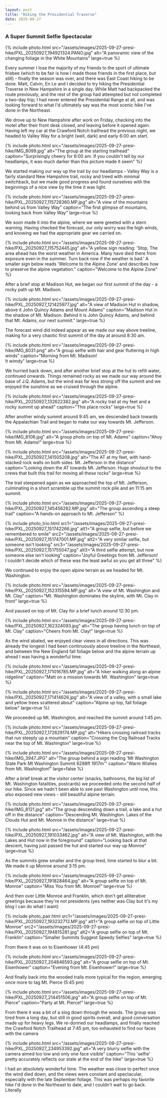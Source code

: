 ```yaml
---
layout: post
title: "Hiking the Presidential Traverse"
date: 2025-09-27
---
```


### A Super Summit Selfie Spectacular

{% include photo.html
   src="/assets/images/2025-09-27-presi-hike/PXL_20250927_194921324.PANO.jpg"
   alt="A panoramic view of the changing foliage in the White Mountains"
   large=true
    %}

Every summer I lose the majority of my friends to the sport of ultimate frisbee (which to be fair is how I made those friends in the first place, but still) - finally the season was over, and there was East Coast hiking to be done. Matt, Calvin, En Le and I decided to try hiking the Presidential Traverse in New Hampshire in a single day. While Matt had backpacked the route previously, and the rest of the group had attempted but not completed a two-day trip; I had never entered the Presidential Range at all, and was looking forward to what I'd ultimately say was the most scenic hike I've done in the Northeast.

We drove up to New Hampshire after work on Friday, checking into the motel after their front desk closed, and leaving before it opened again. Having left my car at the Crawford Notch trailhead the previous night, we headed to Valley Way for a bright (well, dark) and early 6:00 am start.

{% include photo.html
   src="/assets/images/2025-09-27-presi-hike/IMG_8099.jpg"
   alt="The group at the starting trailhead"
   caption="Surprisingly cheery for 6:00 am. If you couldn't tell by our headlamps, it was much darker than this picture made it seem" %}

We started making our way up the trail by our headlamps - Valley Way is a fairly standard New Hampshire trail, rocky and treed with minimal switchback, but we made good progress and found ourselves with the beginnings of a nice view by the time it was light.

{% include photo.html
   src="/assets/images/2025-09-27-presi-hike/PXL_20250927_115728360.MP.jpg"
   alt="A view of the mountains behind us from Valley Way"
   caption="The first glimpse of mountains, looking back from Valley Way" 
   large=true %}

We soon made it into the alpine, where we were greeted with a stern warning. Having checked the forecast, our only worry was the high winds, and knowing we had the appropriate gear we carried on. 

{% include photo.html
   src="/assets/images/2025-09-27-presi-hike/PXL_20250927_115752445.jpg"
   alt="A yellow sign reading: 'Stop, The area ahead has the worst weather in America. Many have died there from exposure even in the summer. Turn back now if the weather is bad.' A smaller sign below reads 'Welcome to the Alpine Zone' and describes how to preserve the alpine vegetation."
   caption="Welcome to the Alpine Zone" %}

After a brief stop at Madison Hut, we began our first summit of the day - a rocky path up Mt. Madison.

{% include photo.html
   src="/assets/images/2025-09-27-presi-hike/PXL_20250927_121425977.jpg"
   alt="A view of Madison Hut in shadow, above it John Quincy Adams and Mount Adams"
   caption="Madison Hut in the shadow of Mt. Madison. Behind it is John Quincy Adams, and behind that Mt. Adams, our next summit." 
   large=true %}


The forecast wind did indeed appear as we made our way above treeline, making for a very chaotic first summit of the day at around 8:30 am.

{% include photo.html
   src="/assets/images/2025-09-27-presi-hike/IMG_8031.png"
   alt="A group selfie with hair and gear fluttering in high winds"
   caption="Morning from Mt. Madison!<br/>It wimdy" 
   large=true %}

We hurried back down, and after another brief stop at the hut to refill water, continued onwards. Things remained rocky as we made our way around the base of J.Q. Adams, but the wind was far less strong off the summit and we enjoyed the sunshine as we cruised through the alpine.

{% include photo.html
   src="/assets/images/2025-09-27-presi-hike/PXL_20250927_132622382.jpg"
   alt="A rocky trail at my feet and a rocky summit up ahead"
   caption="This place rocks" 
   large=true %}

After another windy summit around 9:45 am, we descended back towards the Appalachian Trail and began to make our way towards Mt. Jefferson.

{% include photo.html
   src="/assets/images/2025-09-27-presi-hike/IMG_8106.jpg"
   alt="A group photo on top of Mt. Adams"
   caption="Ahoy from Mt. Adams!" 
   large=true %}

{% include photo.html
   src="/assets/images/2025-09-27-presi-hike/PXL_20250927_141505208.jpg"
   alt="The AT at my feet, with hand-stacked rock walls on both sides. Mt. Jefferson in the distance"
   caption="Looking down the AT towards Mt. Jefferson. Huge shoutout to the crews that built this trail for moving all these rocks"
   large=true %}

The trail steepened again as we approached the top of Mt. Jefferson, culminating in a short scramble up the summit rock pile and an 11:15 am summit.

{% include photo.html
   src="/assets/images/2025-09-27-presi-hike/PXL_20250927_145456282.MP.jpg"
   alt="The group ascending a steep trail"
   caption="A hands-on approach to Mt. Jefferson"
   %}

{% include photo_trio.html
   src1="/assets/images/2025-09-27-presi-hike/PXL_20250927_151742266.jpg"
   alt1="A group selfie, but before we remembered to smile"
   src2="/assets/images/2025-09-27-presi-hike/PXL_20250927_151747001.MP.jpg"
   alt2="A very similar selfie, but someone isn't looking"
   src3="/assets/images/2025-09-27-presi-hike/PXL_20250927_151755047.jpg"
   alt3="A third selfie attempt, but now someone else isn't looking"
   caption="Joyful Greetings from Mt. Jefferson!<br>I couldn't decide which of these was the least awful so you get all three"
%}

We continued to enjoy the open alpine terrain as we headed for Mt. Washington. 

{% include photo.html
   src="/assets/images/2025-09-27-presi-hike/PXL_20250927_152315594.MP.jpg"
   alt="A view of Mt. Washington and Mt. Clay"
   caption="Mt. Washington dominates the skyline, with Mt. Clay in front"
   large=true %}

And paused on top of Mt. Clay for a brief lunch around 12:30 pm.

{% include photo.html
   src="/assets/images/2025-09-27-presi-hike/PXL_20250927_162324093.jpg"
   alt="The group having lunch on top of Mt. Clay"
   caption="Cheers from Mt. Clay!"
   large=true %}

As the wind abated, we enjoyed clear views in all directions. This was already the longest I had been continuously above treeline in the Northeast, and between the New England fall foliage below and the alpine terrain up ahead I was having a wonderful time.

{% include photo.html
   src="/assets/images/2025-09-27-presi-hike/PXL_20250927_171016785.MP.jpg"
   alt="A hiker walking along an alpine ridgeline"
   caption="Matt on a mission towards Mt. Washington"
   large=true %}

{% include photo.html
   src="/assets/images/2025-09-27-presi-hike/PXL_20250927_171414626.jpg"
   alt="A view of a valley, with a small lake and yellow trees scattered about"
   caption="Alpine up top, fall foliage below"
   large=true %}

We proceeded up Mt. Washington, and reached the summit around 1:45 pm.

{% include photo.html
   src="/assets/images/2025-09-27-presi-hike/PXL_20250927_172629174.MP.jpg"
   alt="Hikers crossing railroad tracks that run steeply up a mountain"
   caption="Crossing the Cog Railroad Tracks near the top of Mt. Washington"
   large=true %}

{% include photo.html
   src="/assets/images/2025-09-27-presi-hike/IMG_3947.JPG"
   alt="The group behind a sign reading 'Mt Washington State Park Mt Washington Summit 6288ft 1917m'"
   caption="Warm Wishes from Mt. Washington!"
   large=false %}

After a brief break at the visitor center (snacks, bathrooms, the big list of Mt. Washington fatalities, postcards) we proceeded onto the second half of our hike. Since we hadn't been able to see past Washington until now, this also exposed new views - still beautiful alpine terrain.

{% include photo.html
   src="/assets/images/2025-09-27-presi-hike/IMG_8121.jpg"
   alt="The group descending down a trail, a lake and a hut off in the distance"
   caption="Descending Mt. Washington. Lakes of the Clouds Hut and Mt. Monroe in the distance"
   large=true %}

{% include photo.html
   src="/assets/images/2025-09-27-presi-hike/PXL_20250927_191033462.jpg"
   alt="A view of Mt. Washington, with the Lakes and Hut now in the foreground"
   caption="Looking back at that descent, having just passed the hut and started our way up Monroe"
   large=true %}

As the summits grew smaller and the group tired, time started to blur a bit. We made it up Monroe around 3:15 pm.

{% include photo.html
   src="/assets/images/2025-09-27-presi-hike/PXL_20250927_191828464.jpg"
   alt="A group selfie on top of Mt. Monroe"
   caption="Miss You from Mt. Monroe!"
   large=true %}

And then over Little Monroe and Franklin, which don't get alliterative greetings because they're not presidents (yes neither was Clay but it's my blog I can do what I want)

{% include photo_pair.html
   src1="/assets/images/2025-09-27-presi-hike/PXL_20250927_193232713.MP.jpg"
   alt1="A group selfie on top of Little Monroe"
   src2="/assets/images/2025-09-27-presi-hike/PXL_20250927_194815281.jpg"
   alt2="A group selfie on top of Mt. Franklin"
   caption="Smaller Summits Suggest Speedy Selfies"
   large=true %}

From there it was on to Eisenhower (4:45 pm)

{% include photo.html
   src="/assets/images/2025-09-27-presi-hike/PXL_20250927_204846593.jpg"
   alt="A group selfie on top of Mt. Eisenhower"
   caption="Evening from Mt. Eisenhower!"
   large=true %}

And finally back into the wooded trails more typical for the region, emerging once more to tag Mt. Pierce (5:45 pm)

{% include photo.html
   src="/assets/images/2025-09-27-presi-hike/PXL_20250927_214451506.jpg"
   alt="A group selfie on top of Mt. Pierce"
   caption="Party at Mt. Pierce!"
   large=true %}

From there it was a bit of a slog down through the woods. The group was tired from a long day, but still in good spirits overall, and good conversation made up for heavy legs. We re-donned our headlamps, and finally reached the Crawford Notch Trailhead at 7:45 pm, too exhausted to find our faces with the camera

{% include photo.html
   src="/assets/images/2025-09-27-presi-hike/PXL_20250927_234953392.jpg"
   alt="A very blurry selfie with the camera aimed too low and only one face visible"
   caption="This 'selfie' pretty accurately reflects our state at the end of the hike"
   large=true %}

I had an absolutely wonderful time. The weather was close to perfect once the wind died down, and the views were constant and spectacular, especially with the late September foliage. This was perhaps my favorite hike I'd done in the Northeast to date, and I couldn't wait to go back. Literally

<div class="strava-embed-placeholder" data-embed-type="activity" data-embed-id="15959039795" data-style="standard" data-from-embed="false"></div><script src="https://strava-embeds.com/embed.js"></script>

